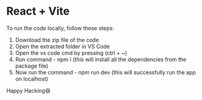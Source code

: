 # React + Vite

To run the code locally, follow these steps:
1. Download the zip file of the code
2. Open the extracted folder in VS Code
3. Open the vs code cmd by pressing (ctrl + ~)
4. Run command - npm I (this will install all the dependencies from the package file)
5. Now run the command - npm run dev (this will successfully run the app on localhost)

Happy Hacking😄
